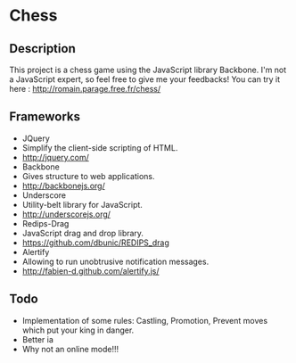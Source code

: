 # Chess

## Description

This project is a chess game using the JavaScript library Backbone. I'm not a JavaScript expert, so feel free to give me your feedbacks!
You can try it here : http://romain.parage.free.fr/chess/

## Frameworks

- JQuery
 - Simplify the client-side scripting of HTML.
 - http://jquery.com/
- Backbone
 - Gives structure to web applications.
 - http://backbonejs.org/
- Underscore
 - Utility-belt library for JavaScript.
 - http://underscorejs.org/
- Redips-Drag
 - JavaScript drag and drop library.
 - https://github.com/dbunic/REDIPS_drag
- Alertify
 - Allowing to run unobtrusive notification messages.
 - http://fabien-d.github.com/alertify.js/

 ## Todo

- Implementation of some rules: Castling, Promotion, Prevent moves which put your king in danger.
- Better ia
- Why not an online mode!!!